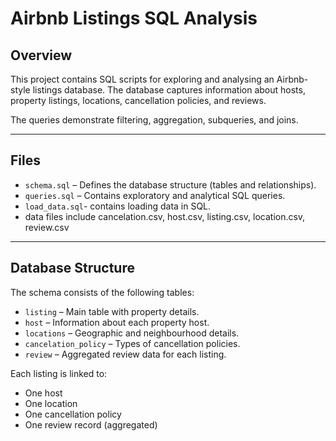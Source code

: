 # Airbnb Listings SQL Analysis

##  Overview

This project contains SQL scripts for exploring and analysing an Airbnb-style listings database. The database captures information about hosts, property listings, locations, cancellation policies, and reviews.

The queries demonstrate filtering, aggregation, subqueries, and joins.

---

## Files

- `schema.sql` – Defines the database structure (tables and relationships).
- `queries.sql` – Contains exploratory and analytical SQL queries.
- `load_data.sql`- contains loading data in SQL.
- data files include cancelation.csv, host.csv, listing.csv, location.csv, review.csv


---

##  Database Structure

The schema consists of the following tables:

- `listing` – Main table with property details.
- `host` – Information about each property host.
- `locations` – Geographic and neighbourhood details.
- `cancelation_policy` – Types of cancellation policies.
- `review` – Aggregated review data for each listing.


Each listing is linked to:
- One host
- One location
- One cancellation policy
- One review record (aggregated)


